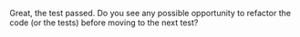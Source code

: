 Great, the test passed.
Do you see any possible opportunity to refactor the code (or the tests) before moving to the next test?
